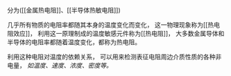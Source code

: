 分为([[金属热电阻]]、[[半导体热敏电阻]])

几乎所有物质的电阻率都随其本身的温度变化而变化，
这一物理现象称为[[热电阻效应]]，
利用这一原理制成的温度敏感元件称为[[热电阻]]，
大多数金属导体和半导体的电阻率都随着温度变化，都称为热电阻。

利用这种电阻对温度的依赖关系，
可以用来检测表征电阻周边介质性质的各种非电量，
*如温度、速度、浓度、密度等。*
